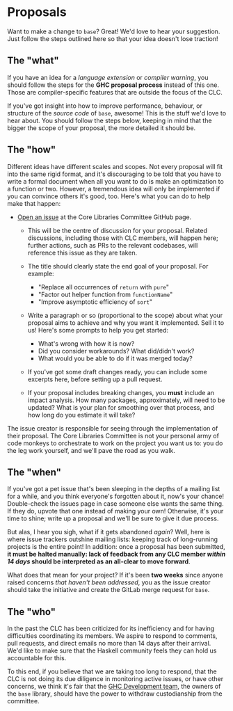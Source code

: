 # Proposals

Want to make a change to `base`? Great! We'd love to hear your suggestion.
Just follow the steps outlined here so that your idea doesn't lose traction!

## The "what"

If you have an idea for a _language extension_ or _compiler warning_,
you should follow the steps for the **GHC proposal process** instead of this one.
Those are compiler-specific features that are outside the focus of the CLC.

If you've got insight into how to improve performance,
behaviour, or structure of the _source code_ of `base`, awesome!
This is the stuff we'd love to hear about. You should follow the steps below,
keeping in mind that the bigger the scope of your proposal, the more detailed it should be.

## The "how"

Different ideas have different scales and scopes.
Not every proposal will fit into the same rigid format,
and it's discouraging to be told that you have to write a formal document
when all you want to do is make an optimization to a function or two.
However, a tremendous idea will only be implemented if you can convince others it's good, too.
Here's what you can do to help make that happen:

- [Open an issue](https://github.com/haskell/core-libraries-committee/issues/new)
    at the Core Libraries Committee GitHub page.

    - This will be the centre of discussion for your proposal.
        Related discussions, including those with CLC members, will happen here;
        further actions, such as PRs to the relevant codebases, will reference this issue as they are taken.
    - The title should clearly state the end goal of your proposal. For example:

        - "Replace all occurrences of `return` with `pure`"
        - "Factor out helper function from `functionName`"
        - "Improve asymptotic efficiency of `sort`"

    - Write a paragraph or so (proportional to the scope) about what your proposal
        aims to achieve and why you want it implemented. Sell it to us!
        Here's some prompts to help you get started:

        - What's wrong with how it is now?
        - Did you consider workarounds? What did/didn't work?
        - What would you be able to do if it was merged today?

    - If you've got some draft changes ready, you can include some excerpts here,
        before setting up a pull request.

    - If your proposal includes breaking changes, you **must** include an impact analysis.
        How many packages, approximately, will need to be updated?
        What is your plan for smoothing over that process, and how long do you estimate it will take?

The issue creator is responsible for seeing through the implementation of their proposal.
The Core Libraries Committee is not your personal army of code monkeys
to orchestrate to work on the project you want us to:
you do the leg work yourself, and we'll pave the road as you walk.

## The "when"

If you've got a pet issue that's been sleeping in the depths of a mailing list
for a while, and you think everyone's forgotten about it, now's your chance!
Double-check the issues page in case someone else wants the same thing.
If they do, upvote that one instead of making your own! Otherwise, it's your time to shine;
write up a proposal and we'll be sure to give it due process.

But alas, I hear you sigh, what if it gets abandoned _again_?
Well, here is where issue trackers outshine mailing lists:
keeping track of long-running projects is the entire point!
In addition: once a proposal has been submitted,
**it must be halted manually: lack of feedback from any CLC member
 _within 14 days_ should be interpreted as an all-clear to move forward**.

What does that mean for your project? If it's been **two weeks** since
anyone raised concerns *that haven't been addressed*,
you as the issue creator should take the initiative
and create the GitLab merge request for `base`.

## The "who"

In the past the CLC has been criticized for its inefficiency
and for having difficulties coordinating its members.
We aspire to respond to comments, pull requests, and direct emails
no more than 14 days after their arrival. We'd like to make sure that
the Haskell community feels they can hold us accountable for this.

To this end, if you believe that we are taking too long to respond,
that the CLC is not doing its due diligence in monitoring active issues,
or have other concerns, we think it's fair that the [GHC Development team](link),
the owners of the `base` library, should have the power to withdraw custodianship
from the committee.
